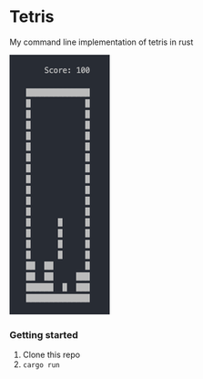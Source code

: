 # Tetris
My command line implementation of tetris in rust

![Tetris](images/game.png)

### Getting started
1. Clone this repo
2. `cargo run`